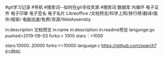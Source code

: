 #git学习记录
#导航
#搜索词--如何在git寻找资源
#搜索词 数据库  内循环 电子证件 电子印章 电子签名  电子名片 
Libreoffice /文档预览/科学上网/排行榜/翻译/插件/框架/
电脑加速/免费/资源/WebAssembly

in:description  文档预览
in:name 
in:description 
in:readme预览
langunge:go
pushed>2019-09-03
forks:> 1000
stars：>1000

stars:10000..20000
forks:>=10000 language:c 
https://github.com/search?o=desc 
